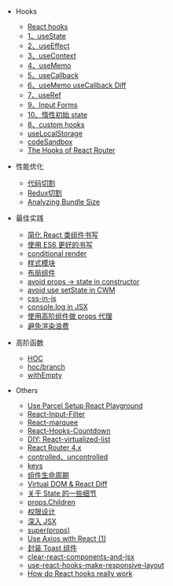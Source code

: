 - Hooks

  - [React hooks](React/001-hooks.md)
  - [1、useState](React/002-hooks-useState.md)
  - [2、useEffect](React/hooks-useEffect.md)
  - [3、useContext](React/hooks-useContext.md)
  - [4、useMemo](React/hooks-useMemo.md)
  - [5、useCallback](React/hooks-useCallback.md)
  - [6、useMemo useCallback Diff](React/hooks-useMemo-diff-useCallback.md)
  - [7、useRef](React/hooks-useRef.md)
  - [9、Input Forms](React/hook-Input-Forms.md)
  - [10、惰性初始 state](React/004-lazy-initial-state.md)
  - [8、custom hooks](React/hooks-PowerfulCustomUseState.md)
  - [useLocalStorage](React/useLocalStorage.md)
  - [codeSandbox](React/codesandbox.md)
  - [The Hooks of React Router](React/the-hooks-of-react-router.md)

- 性能优化

  - [代码切割](React/code-splitting.md)
  - [Redux切割](React/redux-modules-and-code-splitting.md)
  - [Analyzing Bundle Size](React/analyze-source-map.md)

- 最佳实践

  - [简化 React 类组件书写](React/Simplified-react-syntax.md)
  - [使用 ES6 更好的书写](React/Better-writing-with-ES6.md)
  - [conditional render](React/conditional-render.md)
  - [样式模块](React/styles-module.md)
  - [布局组件](React/layout-component.md)
  - [avoid props -> state in constructor](React/props-in-initial-state.md)
  - [avoid use setState in CWM](React/do-not-use-setState-in-componentWillMount.md)
  - [css-in-js](React/me-css-in-js.md)
  - [console.log in JSX](React/react-console-log.md)
  - [使用高阶组件做 props 代理](React/HOC-props-proxy.md)
  - [避免渲染浪费](React/Avoid-waste-of-component-rendering.md)

- 高阶函数

  - [HOC](React/hoc-tutorial.md)
  - [hoc/branch](React/branch.md)
  - [withEmpty](React/hoc-withempty.md)

- Others

  - [Use Parcel Setup React Playground](React/quick-react-playground.md)
  - [React-Input-Filter](React/react-Input-Filter.md)
  - [React-marquee](React/react-marquee.md)
  - [React-Hooks-Countdown](React/react-hooks-countdown.md)
  - [DIY: React-virtualized-list](React/react-virtualized-list.md)
  - [React Router 4.x](React/071-React-Router-v4.md)
  - [controlled、uncontrolled](React/controlled-vs-uncontrolled.md)
  - [keys](React/react-key-value.md)
  - [组件生命周期](React/life-cycle.md)
  - [Virtual DOM & React Diff](React/react-Virtual-DOM.md)
  - [关于 State 的一些细节](React/state-and-lifecycle.md)
  - [props.Children](React/React-props-children.md)
  - [权限设计](React/072-Auth-Route.md)
  - [深入 JSX](React/011-deep-konw-JSX.md)
  - [super(props)](React/use-super-props.md)
  - [Use Axios with React (1)](React/fetch-in-react.md)
  - [封装 Toast 组件](React/Toast-component.md)
  - [clear-react-components-and-jsx](React/clear-react-components-and-jsx.md)
  - [use-react-hooks-make-responsive-layout](React/use-react-hooks-make-responsive-layout.md)
  - [How do React hooks really work](React/how_do_react_hooks_really_work.md)

  <!-- - [just run react demo not project](React/Instant-Prototyping.md) -->
  <!-- - [propTypes and defaultProps](React/defaultProps.md) -->
  <!-- - [axios 请求拦截(权限、登陆状态等)](Asynchronous/axios-interceptors.md) -->
  <!-- - [极简定时器](React/timer.md) -->
  <!-- - [两种找到 Dom 的方法](React/two-way-get-dom.md) -->
  <!-- - [获取 input 的 value 并处理](React/refs-dom.md) -->
  <!-- - [dva scaffold](React/dva-scaffold.md) -->
  <!-- - [create-react-app scaffold](React/create-react-app.md) -->
  <!-- - [React-Router-1](React/070-React-Router-1.md) -->
  <!-- - [组件切换](React/component-switch.md) -->
  <!-- - [render List](React/react-array-render.md) -->
  <!-- - [react-feather-icon](React/react-feather-icon.md) -->
  <!-- - [2.1、useEffectQuestion](React/hooks-Question-useEffect.md) -->
  <!-- - [2.2、useEffect](React/Frequent-calls-useEffect.md) -->
  <!-- - [Render Props](React/Design-patterns-mixin.md) -->

<!-- [Getting Started with React - An Overview and Walkthrough Tutorial – Tania Rascia](https://www.taniarascia.com/getting-started-with-react/) -->
